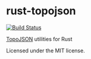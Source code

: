 rust-topojson
=============

[![Build Status](https://travis-ci.org/georust/topojson.svg)](https://travis-ci.org/georust/topojson)

[TopoJSON](https://github.com/topojson/topojson-specification/blob/master/README.md) utilities for Rust

Licensed under the MIT license.
